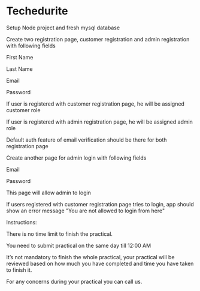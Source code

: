 # Techedurite

Setup Node project and fresh mysql database

Create two registration page, customer registration and admin registration with following fields

First Name

Last Name

Email

Password

If user is registered with customer registration page, he will be assigned customer role

If user is registered with admin registration page, he will be assigned admin role

Default auth feature of email verification should be there for both registration page

Create another page for admin login with following fields

Email

Password

This page will allow admin to login

If users registered with customer registration page tries to login, app should show an error message "You are not allowed to login from here"


Instructions:

There is no time limit to finish the practical. 

You need to submit practical on the same day till 12:00 AM

It’s not mandatory to finish the whole practical, your practical will be reviewed based on how much you have completed and time you have taken to finish it. 

For any concerns during your practical you can call us. 
